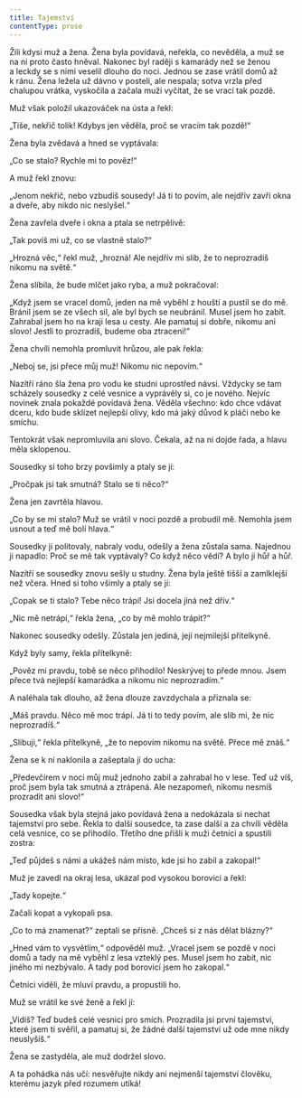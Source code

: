 ```yaml
---
title: Tajemství
contentType: prose
---
```


Žili kdysi muž a žena. Žena byla povídavá, neřekla, co nevěděla, a muž se na ni proto často hněval. Nakonec byl raději s kamarády než se ženou a leckdy se s nimi veselil dlouho do noci. Jednou se zase vrátil domů až k ránu. Žena ležela už dávno v posteli, ale nespala; sotva vrzla před chalupou vrátka, vyskočila a začala muži vyčítat, že se vrací tak pozdě.

Muž však položil ukazováček na ústa a řekl:

„Tiše, nekřič tolik! Kdybys jen věděla, proč se vracím tak pozdě!“

Žena byla zvědavá a hned se vyptávala:

„Co se stalo? Rychle mi to pověz!“

A muž řekl znovu:

„Jenom nekřič, nebo vzbudíš sousedy! Já ti to povím, ale nejdřív zavři okna a dveře, aby nikdo nic neslyšel.“

Žena zavřela dveře i okna a ptala se netrpělivě:

„Tak povíš mi už, co se vlastně stalo?“

„Hrozná věc,“ řekl muž, „hrozná! Ale nejdřív mi slib, že to neprozradíš nikomu na světě.“

Žena slíbila, že bude mlčet jako ryba, a muž pokračoval:

„Když jsem se vracel domů, jeden na mě vyběhl z houští a pustil se do mě. Bránil jsem se ze všech sil, ale byl bych se neubránil. Musel jsem ho zabít. Zahrabal jsem ho na kraji lesa u cesty. Ale pamatuj si dobře, nikomu ani slovo! Jestli to prozradíš, budeme oba ztraceni!“

Žena chvíli nemohla promluvit hrůzou, ale pak řekla:

„Neboj se, jsi přece můj muž! Nikomu nic nepovím.“

Nazítří ráno šla žena pro vodu ke studni uprostřed návsi. Vždycky se tam scházely sousedky z celé vesnice a vyprávěly si, co je nového. Nejvíc novinek znala pokaždé povídavá žena. Věděla všechno: kdo chce vdávat dceru, kdo bude sklízet nejlepší olivy, kdo má jaký důvod k pláči nebo ke smíchu.

Tentokrát však nepromluvila ani slovo. Čekala, až na ni dojde řada, a hlavu měla sklopenou.

Sousedky si toho brzy povšimly a ptaly se jí:

„Pročpak jsi tak smutná? Stalo se ti něco?“

Žena jen zavrtěla hlavou.

„Co by se mi stalo? Muž se vrátil v noci pozdě a probudil mě. Nemohla jsem usnout a teď mě bolí hlava.“

Sousedky ji politovaly, nabraly vodu, odešly a žena zůstala sama. Najednou ji napadlo: Proč se mě tak vyptávaly? Co když něco vědí? A bylo jí hůř a hůř.

Nazítří se sousedky znovu sešly u studny. Žena byla ještě tišší a zamlklejší než včera. Hned si toho všimly a ptaly se jí:

„Copak se ti stalo? Tebe něco trápí! Jsi docela jiná než dřív.“

„Nic mě netrápí,“ řekla žena, „co by mě mohlo trápit?“

Nakonec sousedky odešly. Zůstala jen jediná, její nejmilejší přítelkyně.

Když byly samy, řekla přítelkyně:

„Pověz mi pravdu, tobě se něco přihodilo! Neskrývej to přede mnou. Jsem přece tvá nejlepší kamarádka a nikomu nic neprozradím.“

A naléhala tak dlouho, až žena dlouze zavzdychala a přiznala se:

„Máš pravdu. Něco mě moc trápí. Já ti to tedy povím, ale slib mi, že nic neprozradíš.“

„Slibuji,“ řekla přítelkyně, „že to nepovím nikomu na světě. Přece mě znáš.“

Žena se k ní naklonila a zašeptala jí do ucha:

„Předevčírem v noci můj muž jednoho zabil a zahrabal ho v lese. Teď už víš, proč jsem byla tak smutná a ztrápená. Ale nezapomeň, nikomu nesmíš prozradit ani slovo!“

Sousedka však byla stejná jako povídavá žena a nedokázala si nechat tajemství pro sebe. Řekla to další sousedce, ta zase další a za chvíli věděla celá vesnice, co se přihodilo. Třetího dne přišli k muži četníci a spustili zostra:

„Teď půjdeš s námi a ukážeš nám místo, kde jsi ho zabil a zakopal!“

Muž je zavedl na okraj lesa, ukázal pod vysokou borovici a řekl:

„Tady kopejte.“

Začali kopat a vykopali psa.

„Co to má znamenat?“ zeptali se přísně. „Chceš si z nás dělat blázny?“

„Hned vám to vysvětlím,“ odpověděl muž. „Vracel jsem se pozdě v noci domů a tady na mě vyběhl z lesa vzteklý pes. Musel jsem ho zabít, nic jiného mi nezbývalo. A tady pod borovicí jsem ho zakopal.“

Četníci viděli, že mluví pravdu, a propustili ho.

Muž se vrátil ke své ženě a řekl jí:

„Vidíš? Teď budeš celé vesnici pro smích. Prozradila jsi první tajemství, které jsem ti svěřil, a pamatuj si, že žádné další tajemství už ode mne nikdy neuslyšíš.“

Žena se zastyděla, ale muž dodržel slovo.

A ta pohádka nás učí: nesvěřujte nikdy ani nejmenší tajemství člověku, kterému jazyk před rozumem utíká!
